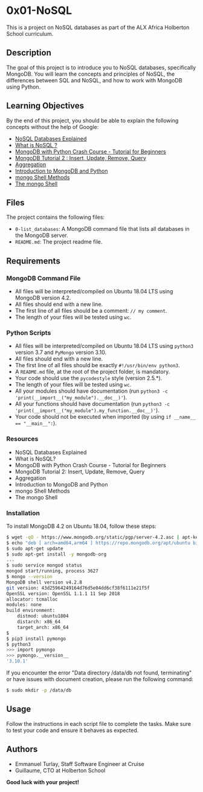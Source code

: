 # 0x01-NoSQL

This is a project on NoSQL databases as part of the ALX Africa Holberton School curriculum.

## Description

The goal of this project is to introduce you to NoSQL databases, specifically MongoDB. You will learn the concepts and principles of NoSQL, the differences between SQL and NoSQL, and how to work with MongoDB using Python.

## Learning Objectives

By the end of this project, you should be able to explain the following concepts without the help of Google:

- [NoSQL Databases Explained](https://riak.com/resources/nosql-databases/)
- [What is NoSQL ?](https://www.youtube.com/watch?v=qUV2j3XBRHc)
- [MongoDB with Python Crash Course - Tutorial for Beginners](https://www.youtube.com/watch?v=E-1xI85Zog8)
- [MongoDB Tutorial 2 : Insert, Update, Remove, Query](https://www.youtube.com/watch?v=CB9G5Dvv-EE)
- [Aggregation](https://www.mongodb.com/docs/manual/aggregation/)
- [Introduction to MongoDB and Python](https://realpython.com/introduction-to-mongodb-and-python/)
- [mongo Shell Methods](https://www.mongodb.com/docs/manual/reference/method/)
- [The mongo Shell](https://www.mongodb.com/docs/v4.4/mongo/)

## Files

The project contains the following files:

- `0-list_databases`: A MongoDB command file that lists all databases in the MongoDB server.
- `README.md`: The project readme file.

## Requirements

### MongoDB Command File

- All files will be interpreted/compiled on Ubuntu 18.04 LTS using MongoDB version 4.2.
- All files should end with a new line.
- The first line of all files should be a comment: `// my comment`.
- The length of your files will be tested using `wc`.

### Python Scripts

- All files will be interpreted/compiled on Ubuntu 18.04 LTS using `python3` version 3.7 and `PyMongo` version 3.10.
- All files should end with a new line.
- The first line of all files should be exactly `#!/usr/bin/env python3`.
- A `README.md` file, at the root of the project folder, is mandatory.
- Your code should use the `pycodestyle` style (version 2.5.*).
- The length of your files will be tested using `wc`.
- All your modules should have documentation (run `python3 -c 'print(__import__("my_module").__doc__)'`).
- All your functions should have documentation (run `python3 -c 'print(__import__("my_module").my_function.__doc__)'`).
- Your code should not be executed when imported (by using `if __name__ == "__main__":`).

### Resources

- NoSQL Databases Explained
- What is NoSQL?
- MongoDB with Python Crash Course - Tutorial for Beginners
- MongoDB Tutorial 2: Insert, Update, Remove, Query
- Aggregation
- Introduction to MongoDB and Python
- mongo Shell Methods
- The mongo Shell

### Installation

To install MongoDB 4.2 on Ubuntu 18.04, follow these steps:

```bash
$ wget -qO - https://www.mongodb.org/static/pgp/server-4.2.asc | apt-key add -
$ echo "deb [ arch=amd64,arm64 ] https://repo.mongodb.org/apt/ubuntu bionic/mongodb-org/4.2 multiverse" > /etc/apt/sources.list.d/mongodb-org-4.2.list
$ sudo apt-get update
$ sudo apt-get install -y mongodb-org
...
$ sudo service mongod status
mongod start/running, process 3627
$ mongo --version
MongoDB shell version v4.2.8
git version: 43d25964249164d76d5e04dd6cf38f6111e21f5f
OpenSSL version: OpenSSL 1.1.1 11 Sep 2018
allocator: tcmalloc
modules: none
build environment:
    distmod: ubuntu1804
    distarch: x86_64
    target_arch: x86_64
$  
$ pip3 install pymongo
$ python3
>>> import pymongo
>>> pymongo.__version__
'3.10.1'
```

If you encounter the error "Data directory /data/db not found, terminating" or have issues with document creation, please run the following command:

```bash
$ sudo mkdir -p /data/db
```

## Usage

Follow the instructions in each script file to complete the tasks. Make sure to test your code and ensure it behaves as expected.

## Authors

- Emmanuel Turlay, Staff Software Engineer at Cruise
- Guillaume, CTO at Holberton School

**Good luck with your project!**
